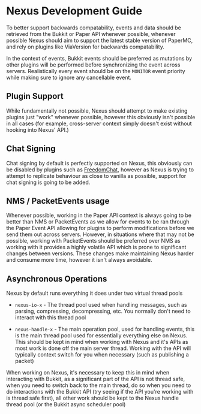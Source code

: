 # Nexus Development Guide

To better support backwards compatability, events and data should be retrieved from the Bukkit or 
Paper API whenever possible, whenever possible Nexus should aim to support the latest stable version
of PaperMC, and rely on plugins like ViaVersion for backwards compatability.

In the context of events, Bukkit events should be preferred as mutations by other plugins will be
performed before synchronizing the event across servers. Realistically every event should be on
the `MONITOR` event priority while making sure to ignore any cancellable event.

## Plugin Support

While fundamentally not possible, Nexus should attempt to make existing plugins just "work" whenever
possible, however this obviously isn't possible in all cases (for example, cross-server context
simply doesn't exist without hooking into Nexus' API.)

## Chat Signing

Chat signing by default is perfectly supported on Nexus, this obviously can be disabled by plugins such as 
[FreedomChat](https://modrinth.com/plugin/freedomchat), however as Nexus is trying to attempt to replicate behaviour as
close to vanilla as possible, support for chat signing is going to be added.

## NMS / PacketEvents usage

Whenever possible, working in the Paper API context is always going to be better than NMS or PacketEvents as we allow
for events to be ran through the Paper Event API allowing for plugins to perform modifications before we send them out
across servers. However, in situations where that may not be possible, working with PacketEvents should be preferred 
over NMS as working with it provides a highly volatile API which is prone to significant changes between versions. These
changes make maintaining Nexus harder and consume more time, however it isn't always avoidable.

## Asynchronous Operations

Nexus by default runs everything it does under two virtual thread pools
- `nexus-io-x` - The thread pool used when handling messages, such as parsing, compressing, decompressing, etc. You
normally don't need to interact with this thread pool

- `nexus-handle-x` - The main operation pool, used for handling events, this is the main thread pool used for 
essentially everything else on Nexus. This should be kept in mind when working with Nexus and it's APIs as most work is
done off the main server thread. Working with the API will typically context switch for you when necessary (such 
as publishing a packet)

When working on Nexus, it's necessary to keep this in mind when interacting with Bukkit, as a significant part of the 
API is not thread safe, when you need to switch back to the main thread, do so when you need to do interactions with the
Bukkit API (try seeing if the API you're working with is thread safe first), all other work should be kept to the
Nexus handle thread pool (or the Bukkit async scheduler pool)